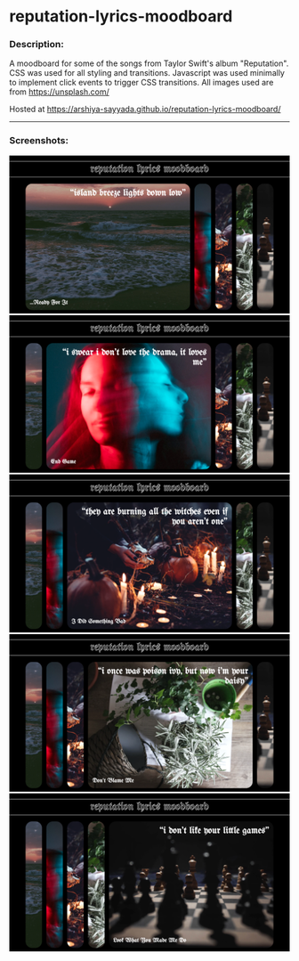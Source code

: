# reputation-lyrics-moodboard

### Description: 

A moodboard for some of the songs from Taylor Swift's album "Reputation". CSS was used for all styling and transitions. Javascript was used minimally to implement click events to trigger CSS transitions. All images used are from https://unsplash.com/

Hosted at https://arshiya-sayyada.github.io/reputation-lyrics-moodboard/

------

### Screenshots:


![alt text][s1]
![alt text][s2]
![alt text][s3]
![alt text][s4]
![alt text][s5]

[s1]: https://github.com/arshiya-sayyada/reputation-lyrics-moodboard/blob/main/screenshots/card_1.png "Screen 1 of Page"
[s2]: https://github.com/arshiya-sayyada/reputation-lyrics-moodboard/blob/main/screenshots/card_2.png "Screen 2 of Page"
[s3]: https://github.com/arshiya-sayyada/reputation-lyrics-moodboard/blob/main/screenshots/card_3.png "Screen 3 of Page"
[s4]: https://github.com/arshiya-sayyada/reputation-lyrics-moodboard/blob/main/screenshots/card_4.png "Screen 4 of Page"
[s5]: https://github.com/arshiya-sayyada/reputation-lyrics-moodboard/blob/main/screenshots/card_5.png "Screen 5 of Page"
